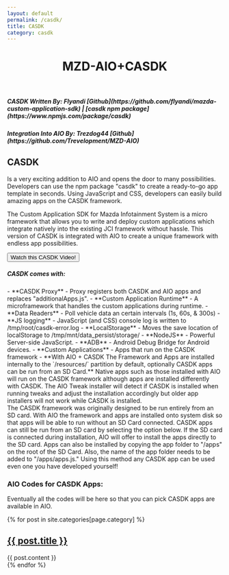 ```yaml
---
layout: default
permalink: /casdk/
title: CASDK
category: casdk
---
```


<header id="header" style="" class="w3-center w3-header">
  <h1 id="mzd-title" class="mazda"> MZD-AIO+CASDK</h1>
</header>
<h5>CASDK Written By: Flyandi  <span class="icon icon-github"></span> [Github](https://github.com/flyandi/mazda-custom-application-sdk) | [casdk npm package](https://www.npmjs.com/package/casdk)</h5>

<h5>Integration Into AIO By: Trezdog44 <span class="icon icon-github"></span> [Github](https://github.com/Trevelopment/MZD-AIO)</h5>
<div class="w3-container">
<div class="w3-center">
<h2>CASDK</h2>Is a very exciting addition to AIO and opens the door to many possibilities. Developers can use the npm package "casdk" to create a ready-to-go app template in seconds. Using JavaScript and CSS, developers can easily build amazing apps on
the CASDK framework.
</div>

<div class="blog-text w3-container">
<p>The Custom Application SDK for Mazda Infotainment System is a micro framework that allows you to write and deploy custom applications which integrate natively into the existing JCI framework without hassle. This version of CASDK is integrated with AIO
to create a unique framework with endless app possibilities.</p>
<button onclick="$('#casdkVideo').slideToggle()" class="w3-button w3-block w3-center">
Watch this CASDK Video!</button>
<div id="casdkVideo" style="display:none">
<iframe width="1040" height="585" style="width:100%" src="https://www.youtube.com/embed/9C-wHNuiPqE" frameborder="0" allow="autoplay; encrypted-media" allowfullscreen></iframe>
</div>
<div class="w3-container">
<h5>CASDK comes with:</h5>
- **CASDK Proxy** - Proxy registers both CASDK and AIO apps and replaces "additionalApps.js".
- **Custom Application Runtime** - A microframework that handles the custom applications during runtime.
- **Data Readers** - Poll vehicle data an certain intervals (1s, 60s, & 300s)
- **JS logging** - JavaScript (and CSS) console log is written to /tmp/root/casdk-error.log
- **LocalStorage** - Moves the save location of localStorage to /tmp/mnt/data_persist/storage/
- **NodeJS** - Powerful Server-side JavaScript.
- **ADB** - Android Debug Bridge for Android devices.
- **Custom Applications** - Apps that run on the CASDK framework
- **With AIO + CASDK The Framework and Apps are installed internally to the `/resources/` partition by default, optionally CASDK apps can be run from an SD Card.**
 Native apps such as those installed with AIO will run on the CASDK framework although apps are installed differently with CASDK. The AIO Tweak installer will detect if CASDK is installed when running tweaks and adjust the installation accordingly but
older app installers will not work while CASDK is installed.

<div class="w3-panel">The CASDK framework was originally designed to be run entirely from an SD card. With AIO the framework and apps are installed onto system disk so that apps will be able to run without an SD Card connected. CASDK apps can still be run from an SD card by
  selecting the option below. If the SD card is connected during installation, AIO will offer to install the apps directly to the SD card. Apps can also be installed by copying the app folder to "/apps" on the root of the SD Card. Also, the name of the
  app folder needs to be added to "/apps/apps.js." Using this method any CASDK app can be used even one you have developed yourself!

### AIO Codes for CASDK Apps:

<p>Eventually all the codes will be here so that you can pick CASDK apps are available in AIO.</p>

{% for post in site.categories[page.category]  %}

<article><h1><a href="{{ post.url }}">{{ post.title }}</a></h1>
  <div class="post-content">{{ post.content }}</div></article>
{% endfor %}
